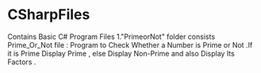 # CSharpFiles
 Contains Basic C# Program Files
1."PrimeorNot" folder consists Prime_Or_Not file : 
Program to Check Whether a Number is Prime or Not .If it is Prime Display Prime , else Display Non-Prime and also Display Its Factors .